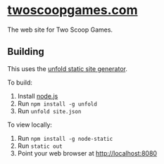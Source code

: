 [twoscoopgames.com](http://twoscoopgames.com)
=================
The web site for Two Scoop Games.

Building
--------
This uses the [unfold static site generator](https://github.com/ericlathrop/unfold).

To build:
 1. Install [node.js](http://nodejs.org/)
 2. Run `npm install -g unfold`
 3. Run `unfold site.json`

To view locally:
 1. Run `npm install -g node-static`
 2. Run `static out`
 3. Point your web browser at [http://localhost:8080](http://localhost:8080)
